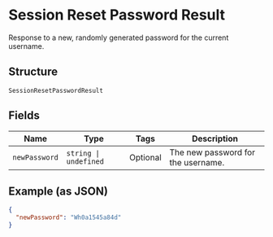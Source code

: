 
# Session Reset Password Result

Response to a new, randomly generated password for the current username.

## Structure

`SessionResetPasswordResult`

## Fields

| Name | Type | Tags | Description |
|  --- | --- | --- | --- |
| `newPassword` | `string \| undefined` | Optional | The new password for the username. |

## Example (as JSON)

```json
{
  "newPassword": "Wh0a1545a84d"
}
```

